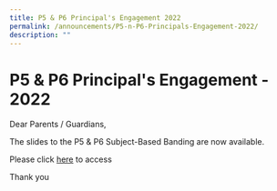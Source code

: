 ```yaml
---
title: P5 & P6 Principal's Engagement 2022
permalink: /announcements/P5-n-P6-Principals-Engagement-2022/
description: ""
---
```


# **P5 & P6 Principal's Engagement - 2022**

Dear Parents / Guardians,

The slides to the P5 & P6 Subject-Based Banding are now available.

Please click [here](http://evergreenpri.moe.edu.sg/qql/slot/u778/2022%20-%20Documents/PSLE%202022_Parent%20Engagement%20-%20for%20parents.pdf) to access

Thank you